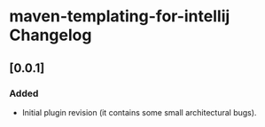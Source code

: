 # maven-templating-for-intellij Changelog

## [0.0.1]

### Added

- Initial plugin revision (it contains some small architectural bugs).
